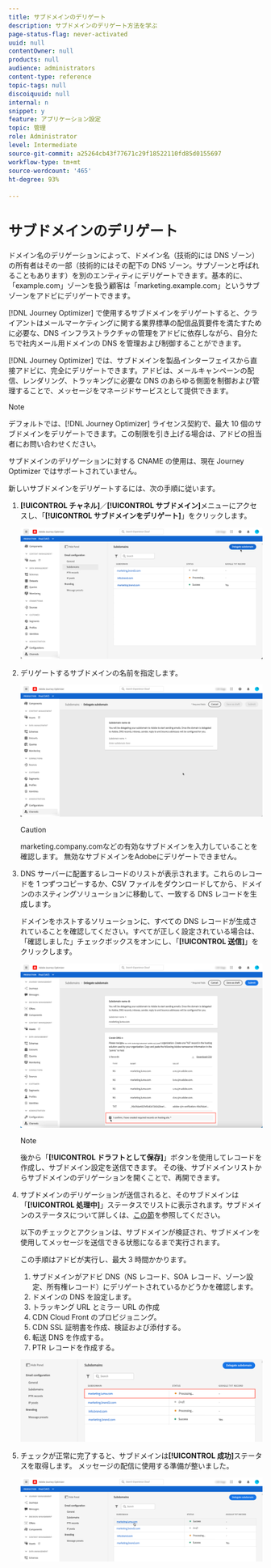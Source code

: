 ```yaml
---
title: サブドメインのデリゲート
description: サブドメインのデリゲート方法を学ぶ
page-status-flag: never-activated
uuid: null
contentOwner: null
products: null
audience: administrators
content-type: reference
topic-tags: null
discoiquuid: null
internal: n
snippet: y
feature: アプリケーション設定
topic: 管理
role: Administrator
level: Intermediate
source-git-commit: a25264cb43f77671c29f18522110fd85d0155697
workflow-type: tm+mt
source-wordcount: '465'
ht-degree: 93%

---
```



# サブドメインのデリゲート

ドメイン名のデリゲーションによって、ドメイン名（技術的には DNS ゾーン）の所有者はその一部（技術的にはその配下の DNS ゾーン。サブゾーンと呼ばれることもあります）を別のエンティティにデリゲートできます。基本的に、「example.com」ゾーンを扱う顧客は「marketing.example.com」というサブゾーンをアドビにデリゲートできます。

[!DNL Journey Optimizer] で使用するサブドメインをデリゲートすると、クライアントはメールマーケティングに関する業界標準の配信品質要件を満たすために必要な、DNS インフラストラクチャの管理をアドビに依存しながら、自分たちで社内メール用ドメインの DNS を管理および制御することができます。

[!DNL Journey Optimizer] では、サブドメインを製品インターフェイスから直接アドビに、完全にデリゲートできます。アドビは、メールキャンペーンの配信、レンダリング、トラッキングに必要な DNS のあらゆる側面を制御および管理することで、メッセージをマネージドサービスとして提供できます。

>[!NOTE]
>
>デフォルトでは、[!DNL Journey Optimizer] ライセンス契約で、最大 10 個のサブドメインをデリゲートできます。この制限を引き上げる場合は、アドビの担当者にお問い合わせください。
>
>サブドメインのデリゲーションに対する CNAME の使用は、現在 Journey Optimizer ではサポートされていません。

新しいサブドメインをデリゲートするには、次の手順に従います。

1. **[!UICONTROL チャネル]**／**[!UICONTROL サブドメイン]**&#x200B;メニューにアクセスし、「**[!UICONTROL サブドメインをデリゲート]**」をクリックします。

   ![](../assets/subdomain-delegate.png)

1. デリゲートするサブドメインの名前を指定します。

   ![](../assets/subdomain-name.png)

   >[!CAUTION]
   >
   >marketing.company.comなどの有効なサブドメインを入力していることを確認します。 無効なサブドメインをAdobeにデリゲートできません。

1. DNS サーバーに配置するレコードのリストが表示されます。これらのレコードを 1 つずつコピーするか、CSV ファイルをダウンロードしてから、ドメインのホスティングソリューションに移動して、一致する DNS レコードを生成します。

   ドメインをホストするソリューションに、すべての DNS レコードが生成されていることを確認してください。すべてが正しく設定されている場合は、「確認しました」チェックボックスをオンにし、「**[!UICONTROL 送信]**」をクリックします。

   ![](../assets/subdomain-submit.png)

   >[!NOTE]
   >
   >後から「**[!UICONTROL ドラフトとして保存]**」ボタンを使用してレコードを作成し、サブドメイン設定を送信できます。 その後、サブドメインリストからサブドメインのデリゲーションを開くことで、再開できます。

1. サブドメインのデリゲーションが送信されると、そのサブドメインは「**[!UICONTROL 処理中]**」ステータスでリストに表示されます。サブドメインのステータスについて詳しくは、[この節](access-subdomains.md)を参照してください。

   以下のチェックとアクションは、サブドメインが検証され、サブドメインを使用してメッセージを送信できる状態になるまで実行されます。

   この手順はアドビが実行し、最大 3 時間かかります。

   1. サブドメインがアドビ DNS（NS レコード、SOA レコード、ゾーン設定、所有権レコード）にデリゲートされているかどうかを確認します。
   1. ドメインの DNS を設定します。
   1. トラッキング URL とミラー URL の作成
   1. CDN Cloud Front のプロビジョニング。
   1. CDN SSL 証明書を作成、検証および添付する。
   1. 転送 DNS を作成する。
   1. PTR レコードを作成する。

   ![](../assets/subdomain-processing.png)

1. チェックが正常に完了すると、サブドメインは&#x200B;**[!UICONTROL 成功]**&#x200B;ステータスを取得します。 メッセージの配信に使用する準備が整いました。

   <!-- later on, users will be notified in Pulse -->

   ![](../assets/subdomain-notification.png)


